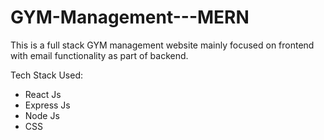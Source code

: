 # GYM-Management---MERN
This is a full stack GYM management website mainly focused on frontend with email functionality as part of backend.

Tech Stack Used: 
  - React Js
  - Express Js
  - Node Js
  - CSS
